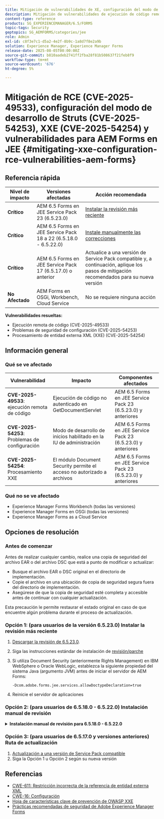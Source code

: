 ```yaml
---
title: Mitigación de vulnerabilidades de XE, configuración del modo de desarrollo de Struts y ejecución remota de código para AEM Forms en JEE
description: Mitigación de vulnerabilidades de ejecución de código remoto, configuración y XXE para AEM Forms en JEE
content-type: reference
products: SG_EXPERIENCEMANAGER/6.5/FORMS
topic-tags: Security
geptopics: SG_AEMFORMS/categories/jee
role: Admin
exl-id: c8f3e7c1-d5a2-4e2f-8b9c-1a8d7f8e2a9b
solution: Experience Manager, Experience Manager Forms
release-date: 2025-08-05T00:00:00Z
source-git-commit: b810aadeb2741ff2fba28f81b508637f21feb8f9
workflow-type: tm+mt
source-wordcount: '676'
ht-degree: 5%

---
```



# Mitigación de RCE (CVE-2025-49533), configuración del modo de desarrollo de Struts (CVE-2025-54253), XXE (CVE-2025-54254) y vulnerabilidades para AEM Forms en JEE {#mitigating-xxe-configuration-rce-vulnerabilities-aem-forms}

## Referencia rápida

| **Nivel de impacto** | **Versiones afectadas** | **Acción recomendada** |
|---|---|---|
| **Crítico** | AEM 6.5 Forms en JEE Service Pack 23 (6.5.23.0) | [Instalar la revisión más reciente](#option-1-for-users-on-version-65230-install-latest-hotfix) |
| **Crítico** | AEM 6.5 Forms en JEE Service Pack 18 a 22 (6.5.18.0 - 6.5.22.0) | [Instale manualmente las correcciones](#option-2-for-users-on-65180---65220-manual-hotfix-installation) |
| **Crítico** | AEM 6.5 Forms en JEE Service Pack 17 (6.5.17.0) o anterior | Actualice a una versión de Service Pack compatible y, a continuación, aplique los pasos de mitigación recomendados para su nueva versión |
| **No Afectado** | AEM Forms en OSGi, Workbench, Cloud Service | No se requiere ninguna acción |

**Vulnerabilidades resueltas:**

- Ejecución remota de código (CVE-2025-49533)
- Problemas de seguridad de configuración (CVE-2025-54253)
- Procesamiento de entidad externa XML (XXE) (CVE-2025-54254)

## Información general

### Qué se ve afectado

| Vulnerabilidad | Impacto | Componentes afectados |
|---|---|---|
| **CVE-2025-49533**: ejecución remota de código | Ejecución de código no autenticado en GetDocumentServlet | AEM 6.5 Forms en JEE Service Pack 23 (6.5.23.0) y anteriores |
| **CVE-2025-54253**: Problemas de configuración | Modo de desarrollo de inicios habilitado en la IU de administración | AEM 6.5 Forms en JEE Service Pack 23 (6.5.23.0) y anteriores |
| **CVE-2025-54254**: Procesamiento XXE | El módulo Document Security permite el acceso no autorizado a archivos | AEM 6.5 Forms en JEE Service Pack 23 (6.5.23.0) y anteriores |


### Qué no se ve afectado

- Experience Manager Forms Workbench (todas las versiones)
- Experience Manager Forms en OSGi (todas las versiones)
- Experience Manager Forms as a Cloud Service

## Opciones de resolución


### Antes de comenzar

Antes de realizar cualquier cambio, realice una copia de seguridad del archivo EAR o del archivo DSC que está a punto de modificar o actualizar:

- Busque el archivo EAR o DSC original en el directorio de implementación.
- Copie el archivo en una ubicación de copia de seguridad segura fuera del directorio de implementación.
- Asegúrese de que la copia de seguridad esté completa y accesible antes de continuar con cualquier actualización.

Esta precaución le permite restaurar el estado original en caso de que encuentre algún problema durante el proceso de actualización.

### Opción 1: (para usuarios de la versión 6.5.23.0) Instalar la revisión más reciente

1. [Descargar la revisión de 6.5.23.0](/help/release-notes/aem-forms-hotfix.md).
2. Siga las instrucciones estándar de instalación de [revisión/parche](/help/release-notes/jee-patch-installer-65.md)
3. Si utiliza Document Security (anteriormente Rights Management) en IBM WebSphere o Oracle WebLogic, establezca la siguiente propiedad del sistema Java (argumento JVM) antes de iniciar el servidor de AEM Forms:

   ```
   -Dcom.adobe.forms.jee.services.allowDoctypeDeclaration=true
   ```

4. Reinicie el servidor de aplicaciones

</details>

### Opción 2: (para usuarios de 6.5.18.0 - 6.5.22.0) Instalación manual de revisión


<details>
<summary><b>Instalación manual de revisión para 6.5.18.0 - 6.5.22.0</b></summary>

**Paso 1: Descargar y extraer el paquete de revisión**

- Descargar la revisión [para 6.5.18.0 - 6.5.22.](/help/release-notes/aem-forms-hotfix.md) desde el Portal de distribución de software de Adobe
- Extraerlo localmente

**Paso 2: Vaya a la carpeta de versiones correcta**

- En función de la versión del paquete de servicio instalada en su entorno, vaya a la carpeta correspondiente.

  Ejemplo de Service Pack 20: la carpeta es:

  ```
  <extracted-hotfix>/SP20/
  ```

**Paso 3: Busque el directorio de implementación**

- En el servidor AEM Forms en JEE, vaya a:

  ```
  [AEM installation directory]/deploy
  ```

  Ejemplo: `adobe/adobe-experience-manager-forms/deploy`



**Paso 4: actualizar y reemplazar los archivos EAR**

>[!BEGINTABS]

>[!TAB JBoss]

1. Abra `adobe-core-jboss.ear` y reemplace `adminui.war` por

   ```
   adobe-xxe-configuration-hotfix/SP[version]/jboss/adminui.war
   ```

   Por ejemplo, `adobe-xxe-configuration-hotfix/SP20/jboss/adminui.war`

2. Dentro de `adobe-core-jboss.ear`, vaya a la carpeta `lib/` y reemplace `adobe-uisupport.jar` por:

   ```
   adobe-xxe-configuration-hotfix/SP[version]/adobe-uisupport.jar
   ```

   Por ejemplo, `adobe-xxe-configuration-hotfix/SP20/adobe-uisupport.jar`

3. Salva la OREJA. Asegúrese de que los cambios se hayan guardado correctamente.


4. Reemplazar `adobe-edcserver-jboss.ear` por

   ```
   adobe-xxe-configuration-hotfix/SP[version]/jboss/adobe-edcserver-jboss.ear
   ```

   Por ejemplo, `adobe-xxe-configuration-hotfix/SP20/jboss/adobe-edcserver-jboss.ear`

5. Reemplazar `adobe-forms-jboss.ear` por

   ```
   adobe-xxe-configuration-hotfix/SP[version]/jboss/adobe-forms-jboss.ear
   ```

   Por ejemplo, `adobe-xxe-configuration-hotfix/SP20/jboss/adobe-forms-jboss.ear`



>[!TAB WebLogic]

1. Abra `adobe-core-weblogic.ear` y reemplace `adminui.war` por

   ```
   adobe-xxe-configuration-hotfix/SP[version]/weblogic/adminui.war
   ```

   Por ejemplo, `adobe-xxe-configuration-hotfix/SP20/weblogic/adminui.war`

2. Dentro de `adobe-core-weblogic.ear`, reemplazar `adobe-uisupport.jar` por:

   ```
   adobe-xxe-configuration-hotfix/SP[version]/adobe-uisupport.jar
   ```

   Por ejemplo, `adobe-xxe-configuration-hotfix/SP20/adobe-uisupport.jar`

3. Salva la OREJA. Asegúrese de que los cambios se hayan guardado correctamente.


4. Reemplazar `adobe-edcserver-weblogic.ear` por

   ```
   adobe-xxe-configuration-hotfix/SP[version]/weblogic/adobe-edcserver-weblogic.ear
   ```

   Por ejemplo, `adobe-xxe-configuration-hotfix/SP20/weblogic/adobe-edcserver-weblogic.ear`

5. Reemplazar `adobe-forms-weblogic.ear` por

   ```
   adobe-xxe-configuration-hotfix/SP[version]/weblogic/adobe-forms-weblogic.ear
   ```

   Por ejemplo, `adobe-xxe-configuration-hotfix/SP20/weblogic/adobe-forms-weblogic.ear`

>[!TAB WebSphere]

1. Abra `adobe-core-websphere.ear` y reemplace `adminui.war` por

   ```
   adobe-xxe-configuration-hotfix/SP[version]/websphere/adminui.war
   ```

   Por ejemplo, `adobe-xxe-configuration-hotfix/SP20/websphere/adminui.war`

2. Dentro de `adobe-core-websphere.ear`, reemplazar `adobe-uisupport.jar` por:

   ```
   adobe-xxe-configuration-hotfix/SP[version]/adobe-uisupport.jar
   ```

   Por ejemplo, `adobe-xxe-configuration-hotfix/SP20/adobe-uisupport.jar`

3. Salva la OREJA. Asegúrese de que los cambios se hayan guardado correctamente.


4. Reemplazar `adobe-edcserver-websphere.ear` por

   ```
   adobe-xxe-configuration-hotfix/SP[version]/websphere/adobe-edcserver-websphere.ear
   ```

   Por ejemplo, `adobe-xxe-configuration-hotfix/SP20/websphere/adobe-edcserver-websphere.ear`

5. Reemplazar `adobe-forms-websphere.ear` por

   ```
   adobe-xxe-configuration-hotfix/SP[version]/websphere/adobe-forms-websphere.ear
   ```

   Por ejemplo, `adobe-xxe-configuration-hotfix/SP20/websphere/adobe-forms-websphere.ear`

>[!ENDTABS]



**Paso 5: actualizar `adobe-rightsmanagement-<appserver>-dsc.jar`archivo con**

```
adobe-xxe-configuration-hotfix/SP[version]/<appserver>/adobe-rightsmanagement-<appserver>-dsc.jar
```

Por ejemplo, `adobe-xxe-configuration-hotfix/SP20/jboss/adobe-rightsmanagement-jboss-dsc.jar`

**Paso 6: Configuración adicional para Document Security en WebSphere y WebLogic**:

Si utiliza Document Security (anteriormente Rights Management), establezca la siguiente propiedad del sistema Java (argumento JVM) antes de iniciar el servidor de AEM Forms:

```
-Dcom.adobe.forms.jee.services.allowDoctypeDeclaration=true
```


**Paso 7: Vuelva a ejecutar el Administrador de configuración**

- Inicie el Administrador de configuración para volver a implementar el EAR actualizado y aplicar la revisión

</details>

### Opción 3: (para usuarios de 6.5.17.0 y versiones anteriores) Ruta de actualización

1. [Actualización a una versión de Service Pack compatible](/help/release-notes/aem-forms-current-service-pack-installation-instructions.md)
2. Siga la Opción 1 u Opción 2 según su nueva versión

## Referencias

- [CWE-611: Restricción incorrecta de la referencia de entidad externa XML](https://cwe.mitre.org/data/definitions/611.html)
- [CWE-16: Configuración](https://cwe.mitre.org/data/definitions/16.html)
- [Hoja de características clave de prevención de OWASP XXE](https://owasp.org/www-community/vulnerabilities/XML_External_Entity_XXE_Processing)
- [Prácticas recomendadas de seguridad de Adobe Experience Manager Forms](https://experienceleague.adobe.com/docs/experience-manager-65/administering/security/security.html?lang=es)